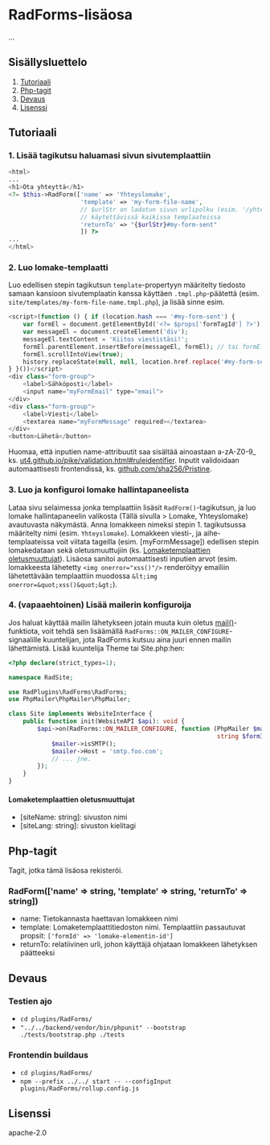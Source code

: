 # RadForms-lisäosa

...

## Sisällysluettelo

1. [Tutoriaali](#tutoriaali)
1. [Php-tagit](#php-tagit)
1. [Devaus](#devaus)
1. [Lisenssi](#lisenssi)

## Tutoriaali

### 1. Lisää tagikutsu haluamasi sivun sivutemplaattiin

```php
<html>
...
<h1>Ota yhteyttä</h1>
<?= $this->RadForm(['name' => 'Yhteyslomake',
                    'template' => 'my-form-file-name',
                    // $urlStr on ladatun sivun urlipolku (esim. '/yhteys'),
                    // käytettävissä kaikissa templaateissa
                    'returnTo' => "{$urlStr}#my-form-sent"
                    ]) ?>
...
</html>
```

### 2. Luo lomake-templaatti

Luo edellisen stepin tagikutsun `template`-propertyyn määritelty tiedosto samaan kansioon sivutemplaatin kanssa käyttäen `.tmpl.php`-päätettä (esim. `site/templates/my-form-file-name.tmpl.php`), ja lisää sinne esim.

```php
<script>(function () { if (location.hash === '#my-form-sent') {
    var formEl = document.getElementById('<?= $props['formTagId'] ?>');
    var messageEl = document.createElement('div');
    messageEl.textContent = 'Kiitos viestistäsi!';
    formEl.parentElement.insertBefore(messageEl, formEl); // tai formEl.replaceWith(messageEl)
    formEl.scrollIntoView(true);
    history.replaceState(null, null, location.href.replace('#my-form-sent', ''));
} }())</script>
<div class="form-group">
    <label>Sähköposti</label>
    <input name="myFormEmail" type="email">
</div>
<div class="form-group">
    <label>Viesti</label>
    <textarea name="myFormMessage" required></textarea>
</div>
<button>Lähetä</button>
```

Huomaa, että inputien name-attribuutit saa sisältää ainoastaan a-zA-Z0-9_ ks. [ut4.github.io/pike/validation.html#ruleidentifier](https://ut4.github.io/pike/in-depth/validation.html#ruleidentifier). Inputit validoidaan automaattisesti frontendissä, ks. [github.com/sha256/Pristine](https://github.com/sha256/Pristine#built-in-validators).

### 3. Luo ja konfiguroi lomake hallintapaneelista

Lataa sivu selaimessa jonka templaattiin lisäsit `RadForm()`-tagikutsun, ja luo lomake hallintapaneelin valikosta (Tällä sivulla > Lomake, Yhteyslomake) avautuvasta näkymästä. Anna lomakkeen nimeksi stepin 1. tagikutsussa määritelty nimi (esim. `Yhteyslomake`). Lomakkeen viesti-, ja aihe-templaateissa voit viitata tageilla (esim. [myFormMessage]) edellisen stepin lomakedataan sekä oletusmuuttujiin (ks. [Lomaketemplaattien oletusmuuttujat](#lomaketemplaattien-oletusmuuttujat)). Lisäosa sanitoi automaattisesti inputien arvot (esim. lomakkeesta lähetetty `<img onerror="xss()"/>` renderöityy emailiin lähetettävään templaattiin muodossa `&lt;img onerror=&quot;xss()&quot;&gt;`).

### 4. (vapaaehtoinen) Lisää mailerin konfiguroija

Jos haluat käyttää mailin lähetykseen jotain muuta kuin oletus [mail()](https://www.php.net/manual/en/function.mail.php)-funktiota, voit tehdä sen lisäämällä `RadForms::ON_MAILER_CONFIGURE`-signaalille kuuntelijan, jota RadForms kutsuu aina juuri ennen mailin lähettämistä. Lisää kuuntelija Theme tai Site.php:hen:

```php
<?php declare(strict_types=1);

namespace RadSite;

use RadPlugins\RadForms\RadForms;
use PhpMailer\PhpMailer\PhpMailer;

class Site implements WebsiteInterface {
    public function init(WebsiteAPI $api): void {
        $api->on(RadForms::ON_MAILER_CONFIGURE, function (PhpMailer $mailer,
                                                          string $formId) {
            $mailer->isSMTP();
            $mailer->Host = 'smtp.foo.com';
            // ... jne.
        });
    }
}

```

#### Lomaketemplaattien oletusmuuttujat

- [siteName: string]: sivuston nimi
- [siteLang: string]: sivuston kielitagi

## Php-tagit

Tagit, jotka tämä lisäosa rekisteröi.

### RadForm(['name' => string, 'template' => string, 'returnTo' => string])

- name: Tietokannasta haettavan lomakkeen nimi
- template: Lomaketemplaattitiedoston nimi. Templaattiin passautuvat propsit: `['formId' => 'lomake-elementin-id']`
- returnTo: relatiivinen urli, johon käyttäjä ohjataan lomakkeen lähetyksen päätteeksi

## Devaus

### Testien ajo

- `cd plugins/RadForms/`
- `"../../backend/vendor/bin/phpunit" --bootstrap ./tests/bootstrap.php ./tests`

### Frontendin buildaus

- `cd plugins/RadForms/`
- `npm --prefix ../../ start -- --configInput plugins/RadForms/rollup.config.js`

## Lisenssi

apache-2.0
